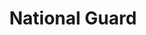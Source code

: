 ---
# This topic lives at
# https://digital.gov/topics/national-guard

# Topic Title
title: "National Guard"

# description — keep it short and clear
summary: ""

# Weight
weight: 1

# For more information on managing topics,
# see https://github.com/GSA/digitalgov.gov/wiki/topics
---